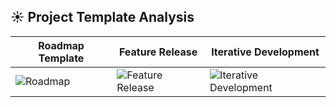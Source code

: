 ## ☀️ Project Template Analysis

| Roadmap Template         | Feature Release                                            | Iterative Development                  |
|--------------------------|------------------------------------------------------------|-----------------------------------------|
| ![Roadmap](https://github.com/user-attachments/assets/d33763bf-243d-45c3-8c0e-daa1efec2590) | ![Feature Release](https://github.com/user-attachments/assets/b2e25af1-3cf2-4a61-b26b-bccf616a547e) | ![Iterative Development](https://github.com/user-attachments/assets/26711852-f2b1-4895-846f-adba1298dce2) |
